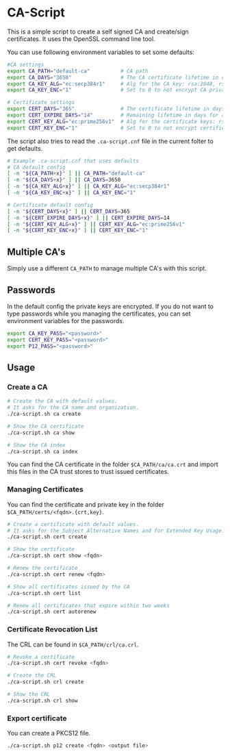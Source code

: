 # CA-Script

This is a simple script to create a self signed CA and create/sign certificates. It uses the OpenSSL command line tool.

You can use following environment variables to set some defaults:

```sh
#CA settings
export CA_PATH="default-ca"          # CA path
export CA_DAYS="3650"                # The CA certificate lifetime in days
export CA_KEY_ALG="ec:secp384r1"     # Alg for the CA key: rsa:2048, rsa:4096, ec:prime256v1, ec:secp384r1
export CA_KEY_ENC="1"                # Set to 0 to not encrypt CA private keys

# Certificate settings
export CERT_DAYS="365"               # The certificate lifetime in days
export CERT_EXPIRE_DAYS="14"         # Remaining lifetime in days for autorenew
export CERT_KEY_ALG="ec:prime256v1"  # Alg for the certificate keys: rsa:2048, rsa:4096, ec:prime256v1, ec:secp384r1
export CERT_KEY_ENC="1"              # Set to 0 to not encrypt certificate private keys
```

The script also tries to read the `.ca-script.cnf` file in the current folter to get defaults.

```sh
# Example .ca-script.cnf that uses defaults
# CA default config
[ -n "${CA_PATH+x}" ] || CA_PATH="default-ca"
[ -n "${CA_DAYS+x}" ] || CA_DAYS=3650
[ -n "${CA_KEY_ALG+x}" ] || CA_KEY_ALG="ec:secp384r1"
[ -n "${CA_KEY_ENC+x}" ] || CA_KEY_ENC="1"

# Certificate default config
[ -n "${CERT_DAYS+x}" ] || CERT_DAYS=365
[ -n "${CERT_EXPIRE_DAYS+x}" ] || CERT_EXPIRE_DAYS=14
[ -n "${CERT_KEY_ALG+x}" ] || CERT_KEY_ALG="ec:prime256v1"
[ -n "${CERT_KEY_ENC+x}" ] || CERT_KEY_ENC="1"
```

## Multiple CA's

Simply use a different `CA_PATH` to manage multiple CA's with this script.

## Passwords

In the default config the private keys are encrypted. If you do not want to type passwords while you managing the certificates, you can set environment variables for the passwords.

```sh
export CA_KEY_PASS="<password>"
export CERT_KEY_PASS="<password>"
export P12_PASS="<password>"
```

## Usage

### Create a CA

```sh
# Create the CA with default values.
# It asks for the CA name and organization.
./ca-script.sh ca create

# Show the CA certificate
./ca-script.sh ca show

# Show the CA index
./ca-script.sh ca index
```

You can find the CA certificate in the folder `$CA_PATH/ca/ca.crt` and import this files in the CA trust stores to trust issued certificates.

### Managing Certificates

You can find the certificate and private key in the folder `$CA_PATH/certs/<fqdn>.{crt,key}`.

```sh
# Create a certificate with default values.
# It asks for the Subject Alternative Names and for Extended Key Usage.
./ca-script.sh cert create

# Show the certificate
./ca-script.sh cert show <fqdn>

# Renew the certificate
./ca-script.sh cert renew <fqdn>

# Show all certificates issued by the CA
./ca-script.sh cert list

# Renew all certificates that expire within two weeks
./ca-script.sh cert autorenew
```

### Certificate Revocation List

The CRL can be found in `$CA_PATH/crl/ca.crl`.

```sh
# Revoke a certificate
./ca-script.sh cert revoke <fqdn>

# Create the CRL
./ca-script.sh crl create

# Show the CRL
./ca-script.sh crl show
```

### Export certificate

You can create a PKCS12 file.

```sh
./ca-script.sh p12 create <fqdn> <output file>
```
